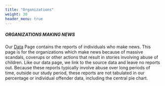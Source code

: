 ```yaml
---
title: "Organizations"
weight: 30
header_menu: true
---
```


##### ORGANIZATIONS MAKING NEWS

Our [Data](#data) Page contains the reports of individuals who make
news. This page is for the organizations which make news because of
massive scandals, coverups or other actions that result in stories
involving abuse of children. Like our data page, we link to the source
data and leave no reports out. Because these reports typically involve
abuse over long periods of time, outside our study period, these
reports are not tabulated in our percentage or individual offender
data, including the central pie chart. 

<span id="organizations-id"></span>
<script>
    crime_db.then((data) => {
      df = data.org;
      // group the df by Organization
      var orgs = d3.group(df, d => d.Organization);
      // loop over each Organization, and each of its rows
      html = "";
      orgs.forEach((org, org_name) => {
        html += "<h6>" + org_name.toUpperCase() + "</h6>";
        // loop through each org's rows and print out the date
        html += "<ul>";
        org.forEach((row) => {
          html += `<li> ${row.Date} <a href="${row.URL}" target="_blank" >${row.Summary}</a></li>`;
        });
        html += "</ul>";
      });
      document.getElementById("organizations-id").innerHTML = html;
    });
</script>
